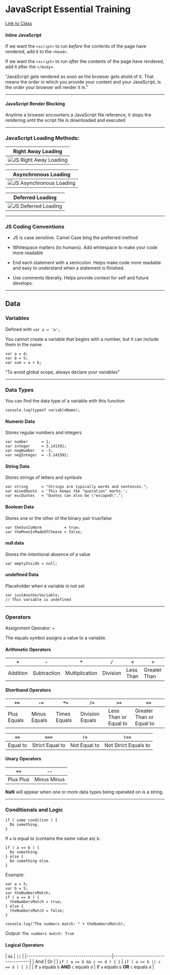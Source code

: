 # JavaScript Essential Training
[Link to Class](https://www.lynda.com/JavaScript-tutorials/JavaScript-Essential-Training/574716-2.html)

#### Inline JavaScript
If we want the `<script>` to run _before_ the contents of the page have rendered, add it to the `<head>`.

If we want the `<script>` to run _after_ the contents of the page have rendered, add it after the `</body>`.

"JavaScript gets rendered as soon as the browser gets ahold of it.
That means the order in which you provide your content and your JavaScript, is the order your browser will render it in."

---
#### JavaScript Render Blocking

Anytime a browser encounters a JavaScript file reference, it stops the rendering until the script file is downloaded and executed

---

### JavaScript Loading Methods:

| Right Away Loading |
| ------------------ |
| ![JS Right Away Loading](https://i.imgur.com/UV7FqxB.png) |

| Asynchronous Loading |
| -------------------- |
| ![JS Asynchronous Loading](https://i.imgur.com/ezxq1rO.png) |

| Deferred Loading |
| ---------------- |
| ![JS Deferred Loading](https://i.imgur.com/4wuzdCt.png) |

---

### JS Coding Conventions

* JS is case sensitive. Camel Case bing the preferred method

* Whitespace matters (to humans). Add whitespace to make your code more readable

* End each statement with a semicolon. Helps make code more readable and easy to understand when a statement is finished.

* Use comments liberally. Helps provide context for self and future develops.

---

## Data

### Variables

Defined with ``` var a = 'a'; ```

You cannot create a variable that begins with a number, but it can include them in the name.

```
var a = 4;
var b = 5;
var sum = a + b;
```

"To avoid global scope, always declare your variables"

---
### Data Types
You can find the data type of a variable with this function
```
console.log(typeof variableName);
```

#### Numeric Data
Stores regular numbers and integers
```
var number      = 1;
var integer     = 3.141592;
var negNumber   = -1;
var negInteger  = -3.141592;
```

#### String Data
Stores strings of letters and symbols
```
var string      = "Strings are typically words and sentences.";
var mixedQuote  = 'This keeps the "quotation" marks.';
var escQuotes   = "Quotes can also be \"escaped\".";
```

#### Boolean Data
Stores one or the other of the binary pair true/false
```
var theSunIsWarm          = true;
var theMoonIsMadeOfCheese = false;
```

#### null data
Stores the intentional absence of a value
```
var emptyInside = null;
```

#### undefined Data
Placeholder when a variable is not set
```
var justAnotherVariable;
// This variable is undefined
```
---

### Operators
Assignment Operator: `=`

The equals symbol assigns a value to a variable.

#### Arithmetic Operators

| `+` | `-` | `*` | `/` | `<` | `>` |
|----------|-------------|----------------|----------|-----------|--------------|
| Addition | Subtraction | Multiplication | Division | Less Than | Greater Than |

#### Shorthand Operators

| `+=` | `-=` | `*=` | `/=` | `>=` | `<=` |
|-------------|--------------|--------------|-----------------|-----------------------|--------------------------|
| Plus Equals | Minus Equals | Times Equals | Division Equals | Less Than or Equal to | Greater Than or Equal to |

| `==` | `===` | `!=` | `!==` |
|----------|-----------------|--------------|----------------------|
| Equal to | Strict Equal to | Not Equal to | Not Strict Equals to |

#### Unary Operators

| `++` | `--` |
|-----------|-------------|
| Plus Plus | Minus Minus |

**NaN** will appear when one or more data types being operated on is a string.

---

### Conditionals and Logic

```
if ( some condition ) {
  Do something.
}
```

If `a` is equal to (contains the same value as) `b`:
```
if ( a == b ) {
  Do something.
} else {
  Do something else.
}
```

Example:
```
var a = 5;
var b = 5;
var theNumbersMatch;
if ( a == b ) {
  theNumbersMatch = true;
} else {
  theNumbersMatch = false;
}

console.log("The numbers match: " + theNumbersMatch);
```
Output: `The numbers match: True`

#### Logical Operators

|                   `&&`                   |                  `||`               |
|------------------------------------------|-------------------------------------|
|                   And                    |                   Or                |
|       `if ( a == b && c == d ) { }`      |    `if ( a == b || c == d ) { }`  |
| If `a` equals `b` **AND** `c` equals `d` | If `a` equals `b` **OR** `c` equals `d` |
